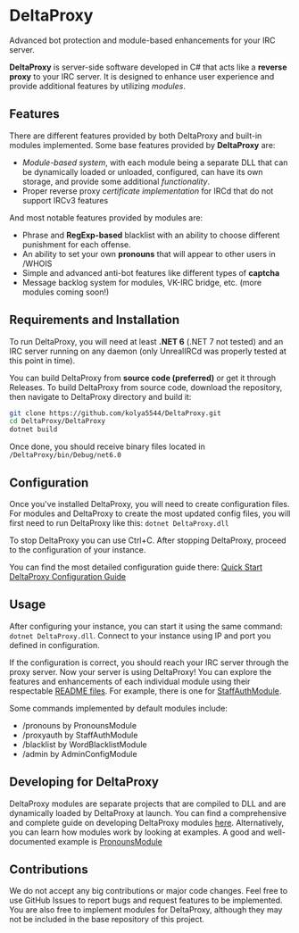 # DeltaProxy
Advanced bot protection and module-based enhancements for your IRC server.

**DeltaProxy** is server-side software developed in C# that acts like a **reverse proxy** to your IRC server. It is designed to enhance user experience and provide additional features by utilizing *modules*.

## Features

There are different features provided by both DeltaProxy and built-in modules implemented. Some base features provided by **DeltaProxy** are:
- *Module-based system*, with each module being a separate DLL that can be dynamically loaded or unloaded, configured, can have its own storage, and provide some additional *functionality*.
- Proper reverse proxy *certificate implementation* for IRCd that do not support IRCv3 features

And most notable features provided by modules are:
- Phrase and **RegExp-based** blacklist with an ability to choose different punishment for each offense.
- An ability to set your own **pronouns** that will appear to other users in /WHOIS
- Simple and advanced anti-bot features like different types of **captcha**
- Message backlog system for modules, VK-IRC bridge, etc. (more modules coming soon!)

## Requirements and Installation

To run DeltaProxy, you will need at least **.NET 6** (.NET 7 not tested) and an IRC server running on any daemon (only UnrealIRCd was properly tested at this point in time).

You can build DeltaProxy from **source code (preferred)** or get it through Releases. To build DeltaProxy from source code, download the repository, then navigate to DeltaProxy directory and build it:
```bash
git clone https://github.com/kolya5544/DeltaProxy.git
cd DeltaProxy/DeltaProxy
dotnet build
```

Once done, you should receive binary files located in `/DeltaProxy/bin/Debug/net6.0`

## Configuration

Once you've installed DeltaProxy, you will need to create configuration files. For modules and DeltaProxy to create the most updated config files, you will first need to run DeltaProxy like this:
`dotnet DeltaProxy.dll`

To stop DeltaProxy you can use Ctrl+C. After stopping DeltaProxy, proceed to the configuration of your instance.

You can find the most detailed configuration guide there: [Quick Start DeltaProxy Configuration Guide](https://github.com/kolya5544/DeltaProxy/blob/master/CONFIG.md)

## Usage

After configuring your instance, you can start it using the same command: `dotnet DeltaProxy.dll`. Connect to your instance using IP and port you defined in configuration.

If the configuration is correct, you should reach your IRC server through the proxy server. Now your server is using DeltaProxy! You can explore the features and enhancements of each individual module using their respectable [README files](https://github.com/kolya5544/DeltaProxy/tree/master/modules). For example, there is one for [StaffAuthModule](https://github.com/kolya5544/DeltaProxy/blob/master/modules/StaffAuthModule/README.md).

Some commands implemented by default modules include:
- /pronouns by PronounsModule
- /proxyauth by StaffAuthModule
- /blacklist by WordBlacklistModule
- /admin by AdminConfigModule

## Developing for DeltaProxy

DeltaProxy modules are separate projects that are compiled to DLL and are dynamically loaded by DeltaProxy at launch. You can find a comprehensive and complete guide on developing DeltaProxy modules [here](https://github.com/kolya5544/DeltaProxy/blob/master/DEVELOPMENT.md). Alternatively, you can learn how modules work by looking at examples. A good and well-documented example is [PronounsModule](https://github.com/kolya5544/DeltaProxy/blob/master/modules/PronounsModule/PronounsModule.cs)

## Contributions

We do not accept any big contributions or major code changes. Feel free to use GitHub Issues to report bugs and request features to be implemented. You are also free to implement modules for DeltaProxy, although they may not be included in the base repository of this project.